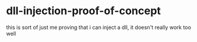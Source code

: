 # dll-injection-proof-of-concept
this is sort of just me proving that i can inject a dll, it doesn't really work too well
